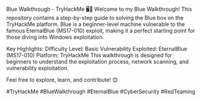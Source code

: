 Blue Walkthrough - TryHackMe 🖥️🔐
Welcome to my Blue Walkthrough! This repository contains a step-by-step guide to solving the Blue box on the TryHackMe platform. Blue is a beginner-level machine vulnerable to the famous EternalBlue (MS17-010) exploit, making it a perfect starting point for those diving into Windows exploitation.

Key Highlights:
Difficulty Level: Basic
Vulnerability Exploited: EternalBlue (MS17-010)
Platform: TryHackMe
This walkthrough is designed for beginners to understand the exploitation process, network scanning, and vulnerability exploitation.

Feel free to explore, learn, and contribute! 😊

#TryHackMe #BlueWalkthrough #EternalBlue #CyberSecurity #RedTeaming

